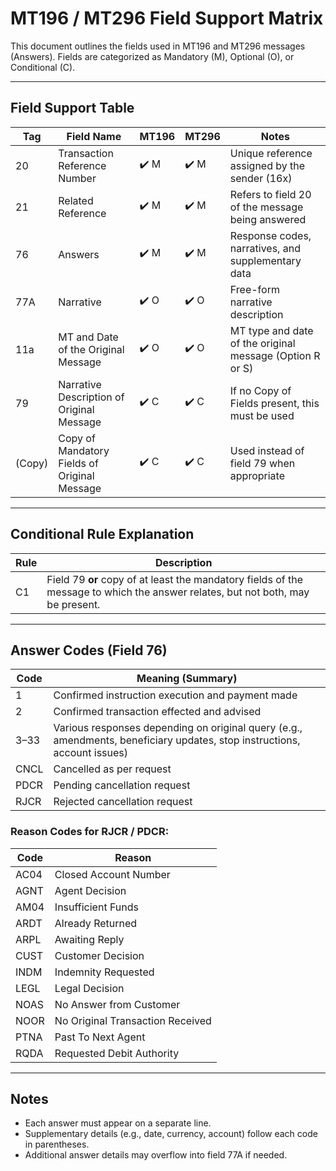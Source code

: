 # MT196 / MT296 Field Support Matrix

This document outlines the fields used in MT196 and MT296 messages (Answers). Fields are categorized as Mandatory (M), Optional (O), or Conditional (C).

---

## Field Support Table

| Tag   | Field Name                                         | MT196 | MT296 | Notes |
|--------|----------------------------------------------------|--------|--------|-------|
| 20     | Transaction Reference Number                       | ✔️ M   | ✔️ M   | Unique reference assigned by the sender (16x) |
| 21     | Related Reference                                  | ✔️ M   | ✔️ M   | Refers to field 20 of the message being answered |
| 76     | Answers                                            | ✔️ M   | ✔️ M   | Response codes, narratives, and supplementary data |
| 77A    | Narrative                                          | ✔️ O   | ✔️ O   | Free-form narrative description |
| 11a    | MT and Date of the Original Message                | ✔️ O   | ✔️ O   | MT type and date of the original message (Option R or S) |
| 79     | Narrative Description of Original Message          | ✔️ C   | ✔️ C   | If no Copy of Fields present, this must be used |
| (Copy) | Copy of Mandatory Fields of Original Message       | ✔️ C   | ✔️ C   | Used instead of field 79 when appropriate |

---

## Conditional Rule Explanation

| Rule | Description |
|------|-------------|
| C1   | Field 79 **or** copy of at least the mandatory fields of the message to which the answer relates, but not both, may be present. |

---

## Answer Codes (Field 76)

| Code | Meaning (Summary) |
|------|--------------------|
| 1    | Confirmed instruction execution and payment made |
| 2    | Confirmed transaction effected and advised |
| 3–33 | Various responses depending on original query (e.g., amendments, beneficiary updates, stop instructions, account issues) |
| CNCL | Cancelled as per request |
| PDCR | Pending cancellation request |
| RJCR | Rejected cancellation request |

### Reason Codes for RJCR / PDCR:

| Code | Reason |
|------|--------|
| AC04 | Closed Account Number |
| AGNT | Agent Decision |
| AM04 | Insufficient Funds |
| ARDT | Already Returned |
| ARPL | Awaiting Reply |
| CUST | Customer Decision |
| INDM | Indemnity Requested |
| LEGL | Legal Decision |
| NOAS | No Answer from Customer |
| NOOR | No Original Transaction Received |
| PTNA | Past To Next Agent |
| RQDA | Requested Debit Authority |

---

## Notes

- Each answer must appear on a separate line.
- Supplementary details (e.g., date, currency, account) follow each code in parentheses.
- Additional answer details may overflow into field 77A if needed.